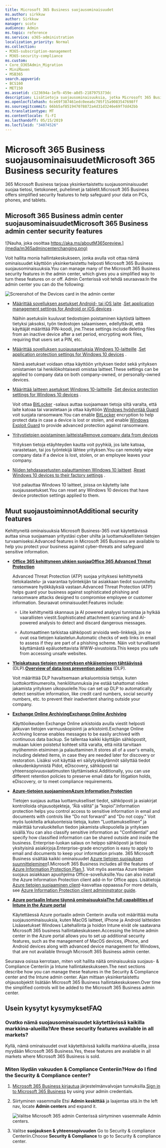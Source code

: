 ```yaml
---
title: Microsoft 365 Business suojausominaisuudet
ms.author: sirkkuw
author: Sirkkuw
manager: scotv
audience: Admin
ms.topic: reference
ms.service: o365-administration
localization_priority: Normal
ms.collection:
- M365-subscription-management
- M365-security-compliance
ms.custom:
- Core_O365Admin_Migration
- MiniMaven
- MSB365
search.appverid:
- BCS160
- MET150
ms.assetid: c123694a-1efb-459e-a8d5-2187975373dc
description: Lisätietoja suojausominaisuuksia, jotka Microsoft 365 Business mukana.
ms.openlocfilehash: 6ce69f387461edc0eea6c705f15a9083547698ff
ms.sourcegitcommit: 66bb5af851947078872a4d31d3246e69f7dd42bb
ms.translationtype: MT
ms.contentlocale: fi-FI
ms.lasthandoff: 05/15/2019
ms.locfileid: "34074526"
---
```

# <a name="microsoft-365-business-security-features"></a><span data-ttu-id="a9c45-103">Microsoft 365 Business suojausominaisuudet</span><span class="sxs-lookup"><span data-stu-id="a9c45-103">Microsoft 365 Business security features</span></span>

<span data-ttu-id="a9c45-104">365 Microsoft Business tarjoaa yksinkertaistettu suojausominaisuudet suojaa tietosi, tietokoneet, puhelimet ja tabletit.</span><span class="sxs-lookup"><span data-stu-id="a9c45-104">Microsoft 365 Business offers simplified security features to help safeguard your data on PCs, phones, and tablets.</span></span>
    
## <a name="microsoft-365-business-admin-center-security-features"></a><span data-ttu-id="a9c45-105">Microsoft 365 Business admin center suojausominaisuudet</span><span class="sxs-lookup"><span data-stu-id="a9c45-105">Microsoft 365 Business admin center security features</span></span>

![Nauha, joka osoittaa https://aka.ms/aboutM365preview.](media/m365admincenterchanging.png)

<span data-ttu-id="a9c45-107">Voit hallita monia hallintakeskukseen, jonka avulla voit ottaa nämä ominaisuudet käyttöön yksinkertaistettu helposti Microsoft 365 Business suojausominaisuuksia.</span><span class="sxs-lookup"><span data-stu-id="a9c45-107">You can manage many of the Microsoft 365 Business security features in the admin center, which gives you a simplified way to turn these features on or off.</span></span> <span data-ttu-id="a9c45-108">Admin Centerissä voit tehdä seuraavaa:</span><span class="sxs-lookup"><span data-stu-id="a9c45-108">In the admin center you can do the following:</span></span>
  
![Screenshot of the Devices card in the admin center](media/9982e784-dbf9-4a76-a159-bb3e2e5aa23f.png)
  
- <span data-ttu-id="a9c45-110">[Määrittää sovelluksen asetukset Android- tai iOS laite](app-protection-settings-for-android-and-ios.md) .</span><span class="sxs-lookup"><span data-stu-id="a9c45-110">[Set application management settings for Android or iOS devices](app-protection-settings-for-android-and-ios.md) .</span></span> 
    
    <span data-ttu-id="a9c45-111">Näihin asetuksiin kuuluvat tiedostojen poistaminen käytöstä laitteen tietyksi jaksoksi, työn tiedostojen salaamiseen, edellyttävät, että käyttäjät määrittää PIN-koodi, jne.</span><span class="sxs-lookup"><span data-stu-id="a9c45-111">These settings include deleting files from an inactive device after a set period, encrypting work files, requiring that users set a PIN, etc.</span></span>
    
- <span data-ttu-id="a9c45-112">[Määrittää sovelluksen suojausasetuksia Windows 10-laitteille](protection-settings-for-windows-10-devices.md) .</span><span class="sxs-lookup"><span data-stu-id="a9c45-112">[Set application protection settings for Windows 10 devices](protection-settings-for-windows-10-devices.md) .</span></span> 
    
    <span data-ttu-id="a9c45-113">Nämä asetukset voidaan ottaa käyttöön yrityksen tiedot sekä yrityksen omistamien tai henkilökohtaisesti omistaa laitteet.</span><span class="sxs-lookup"><span data-stu-id="a9c45-113">These settings can be applied to company data on both company-owned, or personally-owned devices.</span></span>
    
- <span data-ttu-id="a9c45-114">[Määrittää laitteen asetukset Windows 10-laitteille](protection-settings-for-windows-10-pcs.md) .</span><span class="sxs-lookup"><span data-stu-id="a9c45-114">[Set device protection settings for Windows 10 devices](protection-settings-for-windows-10-pcs.md) .</span></span> 
    
    <span data-ttu-id="a9c45-115">Voit ottaa [BitLocker](https://go.microsoft.com/fwlink/p/?linkid=871405) -salaus auttaa suojaamaan tietoja siltä varalta, että laite katoaa tai varastetaan ja ottaa käyttöön [Windows hyödyntää Guard](https://go.microsoft.com/fwlink/p/?linkid=871404) voit suojata ransomware.</span><span class="sxs-lookup"><span data-stu-id="a9c45-115">You can enable [BitLocker](https://go.microsoft.com/fwlink/p/?linkid=871405) encryption to help protect data in case a device is lost or stolen, and enable [Windows Exploit Guard](https://go.microsoft.com/fwlink/p/?linkid=871404) to provide advanced protection against ransomware.</span></span> 
    
- [<span data-ttu-id="a9c45-116">Yritystietojen poistaminen laitteista</span><span class="sxs-lookup"><span data-stu-id="a9c45-116">Remove company data from devices</span></span>](remove-company-data.md)
    
    <span data-ttu-id="a9c45-117">Yrityksen tietoja etäyhteyden kautta voit pyyhkiä, jos laite katoaa, varastetaan, tai jos työntekijä lähtee yrityksen.</span><span class="sxs-lookup"><span data-stu-id="a9c45-117">You can remotely wipe company data if a device is lost, stolen, or an employee leaves your company.</span></span>
    
- <span data-ttu-id="a9c45-118">[Niiden tehdasasetusten palauttaminen Windows 10 laitteet](reset-devices-to-factory-settings.md) .</span><span class="sxs-lookup"><span data-stu-id="a9c45-118">[Reset Windows 10 devices to their factory settings](reset-devices-to-factory-settings.md) .</span></span> 
    
    <span data-ttu-id="a9c45-119">Voit palauttaa Windows 10 laitteet, joissa on käytetty laite suojausasetukset.</span><span class="sxs-lookup"><span data-stu-id="a9c45-119">You can reset any Windows 10 devices that have device protection settings applied to them.</span></span>
    
## <a name="additional-security-features"></a><span data-ttu-id="a9c45-120">Muut suojaustoiminnot</span><span class="sxs-lookup"><span data-stu-id="a9c45-120">Additional security features</span></span> 

<span data-ttu-id="a9c45-121">Kehittyneitä ominaisuuksia Microsoft Business-365 ovat käytettävissä auttaa sinua suojaamaan yritystäsi cyber uhilta ja luottamuksellisten tietojen turvaamiseksi.</span><span class="sxs-lookup"><span data-stu-id="a9c45-121">Advanced features in Microsoft 365 Business are available to help you protect your business against cyber-threats and safeguard sensitive information.</span></span>
  
- <span data-ttu-id="a9c45-122">**[Office 365 kehittyneen uhkien suojaa](https://support.office.com/article/e100fe7c-f2a1-4b7d-9e08-622330b83653)**</span><span class="sxs-lookup"><span data-stu-id="a9c45-122">**[Office 365 Advanced Threat Protection](https://support.office.com/article/e100fe7c-f2a1-4b7d-9e08-622330b83653)**</span></span>
    
    <span data-ttu-id="a9c45-123">Advanced Threat Protection (ATP) suojaa yrityksesi kehittyneitä tietokalastelu- ja vaarantaa työntekijän tai asiakkaan tiedot suunniteltu ransomware hyökkäyksiä vastaan.</span><span class="sxs-lookup"><span data-stu-id="a9c45-123">Advanced Threat Protection (ATP) helps guard your business against sophisticated phishing and ransomware attacks designed to compromise employee or customer information.</span></span> <span data-ttu-id="a9c45-124">Seuraavat ominaisuudet:</span><span class="sxs-lookup"><span data-stu-id="a9c45-124">Features include:</span></span>
    
  - <span data-ttu-id="a9c45-125">Liite kehittyneitä skannaus ja AI powered analyysi tunnistaa ja hylkää vaarallisten viestit.</span><span class="sxs-lookup"><span data-stu-id="a9c45-125">Sophisticated attachment scanning and AI-powered analysis to detect and discard dangerous messages.</span></span>
    
  - <span data-ttu-id="a9c45-126">Automaattinen tarkistaa sähköposti arvioida web-linkkejä, jos ne ovat osa tietojen kalastelun.</span><span class="sxs-lookup"><span data-stu-id="a9c45-126">Automatic checks of web links in email to assess if they are part of a phishing scheme.</span></span> <span data-ttu-id="a9c45-127">Näin voit turvallisesti käyttämästä epäluotettavista WWW-sivustoista.</span><span class="sxs-lookup"><span data-stu-id="a9c45-127">This keeps you safe from accessing unsafe websites.</span></span>
    
- <span data-ttu-id="a9c45-128">**[Yleiskatsaus tietojen menetyksen ehkäisemiseen tähtäävissä](https://support.office.com/article/1966b2a7-d1e2-4d92-ab61-42efbb137f5e)** (DLP).</span><span class="sxs-lookup"><span data-stu-id="a9c45-128">**[Overview of data loss prevention policies](https://support.office.com/article/1966b2a7-d1e2-4d92-ab61-42efbb137f5e)** (DLP).</span></span> 
    
    <span data-ttu-id="a9c45-129">Voit määrittää DLP havaitsemaan arkaluontoisia tietoja, kuten luottokorttinumeroita, henkilötunnuksia jne estää tahattomat niiden jakamista yrityksen ulkopuolelle.</span><span class="sxs-lookup"><span data-stu-id="a9c45-129">You can set up DLP to automatically detect sensitive information, like credit card numbers, social security numbers, etc. to prevent their inadvertent sharing outside your company.</span></span>
    
- <span data-ttu-id="a9c45-130">**[Exchange Online Archiving](https://products.office.com/exchange/microsoft-exchange-online-archiving-email)**</span><span class="sxs-lookup"><span data-stu-id="a9c45-130">**[Exchange Online Archiving](https://products.office.com/exchange/microsoft-exchange-online-archiving-email)**</span></span>
    
    <span data-ttu-id="a9c45-131">Käyttöoikeuden Exchange Online arkistoida avulla viestit helposti jatkuvan tietojen varmuuskopiointi ja arkistointi.</span><span class="sxs-lookup"><span data-stu-id="a9c45-131">Exchange Online Archiving license enables messages to be easily archived with continuous data backup.</span></span> <span data-ttu-id="a9c45-132">Se tallentaa kaikki käyttäjän sähköpostit, mukaan lukien poistetut kohteet siltä varalta, että niitä tarvitaan myöhemmin etsiminen ja palauttaminen.</span><span class="sxs-lookup"><span data-stu-id="a9c45-132">It stores all of a user's emails, including deleted items, in case they are needed later for discovery or restoration.</span></span> <span data-ttu-id="a9c45-133">Lisäksi voit käyttää eri säilytyskäytännöt säilyttää tiedot oikeudenkäynnistä Pidot, eDiscovery, sähköposti tai yhteensopivuusvaatimusten täyttämiseksi.</span><span class="sxs-lookup"><span data-stu-id="a9c45-133">Additionally, you can use different retention policies to preserve email data for litigation holds, eDiscovery, or to meet compliance requirements.</span></span>
    
- <span data-ttu-id="a9c45-134">**[Azure-tietojen suojaaminen](https://go.microsoft.com/fwlink/p/?linkid=871406)**</span><span class="sxs-lookup"><span data-stu-id="a9c45-134">**[Azure Information Protection](https://go.microsoft.com/fwlink/p/?linkid=871406)**</span></span>
    
    <span data-ttu-id="a9c45-135">Tietojen suojaus auttaa luottamukselliset tiedot, sähköposti ja asiakirjat kontrolloida ohjausobjekteja, ”Älä välitä” ja ”kopioi”.</span><span class="sxs-lookup"><span data-stu-id="a9c45-135">Information protection helps you control access to sensitive information in email and documents with controls like "Do not forward" and "Do not copy."</span></span> <span data-ttu-id="a9c45-136">Voit myös luokitella arkaluonteisia tietoja, kuten ”Luottamuksellinen” ja määrittää turvaluokitellun tiedon jakamista ulkopuolella ja yrityksen sisällä.</span><span class="sxs-lookup"><span data-stu-id="a9c45-136">You can also classify sensitive information as "Confidential" and specify how classified information can be shared outside and inside the business.</span></span> <span data-ttu-id="a9c45-137">Enterprise-luokan salaus on helppo sähköposti ja tietosi yksityisinä asiakirjoja.</span><span class="sxs-lookup"><span data-stu-id="a9c45-137">Enterprise-grade encryption is easy to apply to email and documents to keep your information private.</span></span> <span data-ttu-id="a9c45-138">365 Microsoft Business sisältää kaikki ominaisuudet [Azure tietojen suojauksen suunnitteleminen](https://go.microsoft.com/fwlink/p/?linkid=871407)1.</span><span class="sxs-lookup"><span data-stu-id="a9c45-138">Microsoft 365 Business includes all the features of [Azure Information Protection Plan 1](https://go.microsoft.com/fwlink/p/?linkid=871407).</span></span> <span data-ttu-id="a9c45-139">Voit myös asentaa Azure tietojen suojaus asiakkaan apuohjelma Office-sovelluksille.</span><span class="sxs-lookup"><span data-stu-id="a9c45-139">You can also install the Azure Information Protection client add-in for Office apps.</span></span> <span data-ttu-id="a9c45-140">Lisätietoja [Azure tietojen suojaaminen client](https://docs.microsoft.com/azure/information-protection/rms-client/client-admin-guide)-kasvattaa oppaassa.</span><span class="sxs-lookup"><span data-stu-id="a9c45-140">For more details, see [Azure Information Protection client admininstrator guide](https://docs.microsoft.com/azure/information-protection/rms-client/client-admin-guide).</span></span>
    
- <span data-ttu-id="a9c45-141">**[Azure portaalin Intune täynnä ominaisuuksia](https://go.microsoft.com/fwlink/p/?linkid=871403)**</span><span class="sxs-lookup"><span data-stu-id="a9c45-141">**[The full capabilities of Intune in the Azure portal](https://go.microsoft.com/fwlink/p/?linkid=871403)**</span></span>
    
    <span data-ttu-id="a9c45-142">Käytettäessä Azure portaalin admin Centerin avulla voit määrittää muita suojausominaisuuksia, kuten MacOS laitteet, iPhone ja Android laitteiden Lisäasetukset Windows Laitehallinta ja hoidon Intune eivät ole saatavana Microsoft 365 business hallintakeskukseen.</span><span class="sxs-lookup"><span data-stu-id="a9c45-142">Accessing the Intune admin center in the Azure portal allows you to set up additional security features, such as the management of MacOS devices, iPhone, and Android devices along with advanced device management for Windows, that are not available through Microsoft 365 Business admin center.</span></span>
    
<span data-ttu-id="a9c45-143">Seuraava osissa kerrotaan, miten voit hallita näitä ominaisuuksia suojaus- &amp; Compliance Centeriin ja Intune hallintakeskukseen.</span><span class="sxs-lookup"><span data-stu-id="a9c45-143">The next sections describe how you can manage these features in the Security &amp; Compliance center and the Intune admin center.</span></span> <span data-ttu-id="a9c45-144">Ajan mittaan yksinkertaistettu ohjausobjektit lisätään Microsoft 365 Business hallintakeskukseen.</span><span class="sxs-lookup"><span data-stu-id="a9c45-144">Over time the simplified controls will be added to the Microsoft 365 Business admin center.</span></span>
  
    
## <a name="faq"></a><span data-ttu-id="a9c45-145">Usein kysytyt kysymykset</span><span class="sxs-lookup"><span data-stu-id="a9c45-145">FAQ</span></span>

 ### <a name="are-these-security-features-available-in-all-markets"></a><span data-ttu-id="a9c45-146">Ovatko nämä suojausominaisuudet käytettävissä kaikilla markkina-alueilla?</span><span class="sxs-lookup"><span data-stu-id="a9c45-146">Are these security features available in all markets?</span></span>
  
<span data-ttu-id="a9c45-147">Kyllä, nämä ominaisuudet ovat käytettävissä kaikilla markkina-alueilla, jossa myydään Microsoft 365 Business.</span><span class="sxs-lookup"><span data-stu-id="a9c45-147">Yes, these features are available in all markets where Microsoft 365 Business is sold.</span></span>
  
### <a name="how-do-i-find-the-security-amp-compliance-center"></a><span data-ttu-id="a9c45-148">Miten löydän vakuuden &amp; Compliance Centeriin?</span><span class="sxs-lookup"><span data-stu-id="a9c45-148">How do I find the Security &amp; Compliance center?</span></span>
  
1. <span data-ttu-id="a9c45-149">[Microsoft 365 Business kirjautua](https://portal.microsoft.com/) järjestelmänvalvojan tunnuksilla.</span><span class="sxs-lookup"><span data-stu-id="a9c45-149">[Sign in to Microsoft 365 Business](https://portal.microsoft.com/) by using your admin credentials.</span></span> 
    
2. <span data-ttu-id="a9c45-150">Siirtyminen vasemmalle Etsi **Admin keskittää** ja laajentaa sitä.</span><span class="sxs-lookup"><span data-stu-id="a9c45-150">In the left nav, locate **Admin centers** and expand it.</span></span> 
    
    ![Valitse Microsoft 365 admin Centerissä siirtyminen vasemmalle Admin centers.](media/fa4484f8-c637-45fd-a7bd-bdb3abfd6c03.png)
  
3. <span data-ttu-id="a9c45-152">Valitse **suojauksen &amp; yhteensopivuuden** Go to Security &amp; compliance Centeriin.</span><span class="sxs-lookup"><span data-stu-id="a9c45-152">Choose **Security &amp; Compliance** to go to Security &amp; compliance center.</span></span>